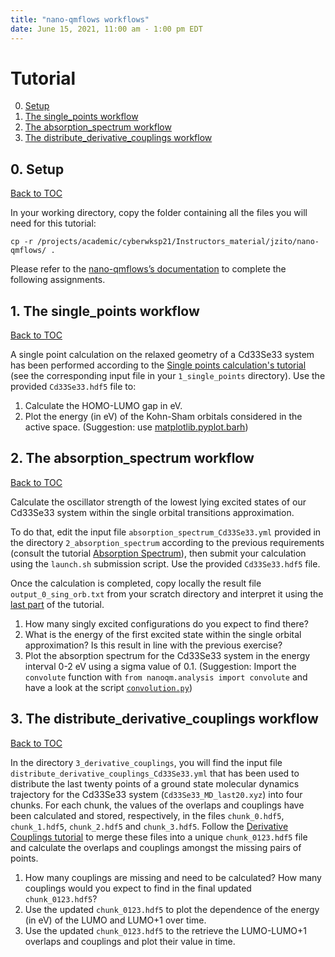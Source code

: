 ```yaml
---
title: "nano-qmflows workflows"
date: June 15, 2021, 11:00 am - 1:00 pm EDT
---
```



# Tutorial
<a name="toc"></a>

0. [Setup](#setup)
1. [The single_points workflow](#single_points)
2. [The absorption_spectrum workflow](#absorption_spectrum)
3. [The distribute_derivative_couplings workflow](#derivative_couplings)

## 0. Setup
<a name="setup"></a> [Back to TOC](#toc)

In your working directory, copy the folder containing all the files you will need for this tutorial:

`cp -r /projects/academic/cyberwksp21/Instructors_material/jzito/nano-qmflows/ .`

Please refer to the [nano-qmflows’s documentation](https://qmflows-namd.readthedocs.io/en/latest/) to complete the following assignments.


## 1. The single_points workflow
<a name="single_points"></a> [Back to TOC](#toc)

A single point calculation on the relaxed geometry of a Cd33Se33 system has been performed according to the [Single points calculation's tutorial](https://qmflows-namd.readthedocs.io/en/latest/single_points.html) (see the corresponding input file in your `1_single_points` directory).
Use the provided `Cd33Se33.hdf5` file to:
1. Calculate the HOMO-LUMO gap in eV.
2. Plot the energy (in eV) of the Kohn-Sham orbitals considered in the active space. (Suggestion: use [matplotlib.pyplot.barh](https://matplotlib.org/3.1.1/api/_as_gen/matplotlib.pyplot.barh.html))


## 2. The absorption_spectrum workflow
<a name="absorption_spectrum"></a> [Back to TOC](#toc)

Calculate the oscillator strength of the lowest lying excited states of our Cd33Se33 system within the single orbital transitions approximation.

To do that, edit the input file `absorption_spectrum_Cd33Se33.yml` provided in the directory `2_absorption_spectrum` according to the previous requirements (consult the tutorial [Absorption Spectrum](https://qmflows-namd.readthedocs.io/en/latest/absorption_spectrum.html)), then submit your calculation using the `launch.sh` submission script. Use the provided `Cd33Se33.hdf5` file.

Once the calculation is completed, copy locally the result file `output_0_sing_orb.txt` from your scratch directory and interpret it using the [last part](https://qmflows-namd.readthedocs.io/en/latest/absorption_spectrum.html#results) of the tutorial.

1. How many singly excited configurations do you expect to find there?
2. What is the energy of the first excited state within the single orbital approximation? Is this result in line with the previous exercise?
3. Plot the absorption spectrum for the Cd33Se33 system in the energy interval 0-2 eV using a sigma value of 0.1. (Suggestion: Import the `convolute` function with `from nanoqm.analysis import convolute` and have a look at the script [`convolution.py`](https://github.com/SCM-NV/nano-qmflows/blob/master/scripts/qmflows/convolution.py#L45-L52))


## 3. The distribute_derivative_couplings workflow
<a name="#derivative_couplings"></a> [Back to TOC](#toc)

In the directory `3_derivative_couplings`, you will find the input file `distribute_derivative_couplings_Cd33Se33.yml` that has been used to distribute the last twenty points of a ground state molecular dynamics trajectory for the Cd33Se33 system (`Cd33Se33_MD_last20.xyz`) into four chunks. For each chunk, the values of the overlaps and couplings have been calculated and stored, respectively, in the files `chunk_0.hdf5`, `chunk_1.hdf5`, `chunk_2.hdf5` and `chunk_3.hdf5`. Follow the [Derivative Couplings tutorial](https://qmflows-namd.readthedocs.io/en/latest/derivative_couplings.html#merging-the-chunks-and-recalculating-the-couplings) to merge these files into a unique `chunk_0123.hdf5` file and calculate the overlaps and couplings amongst the missing pairs of points.

1. How many couplings are missing and need to be calculated? How many couplings would you expect to find in the final updated `chunk_0123.hdf5`?
2. Use the updated `chunk_0123.hdf5` to plot the dependence of the energy (in eV) of the LUMO and LUMO+1 over time.
3. Use the updated `chunk_0123.hdf5` to the retrieve the LUMO-LUMO+1 overlaps and couplings and plot their value in time.
